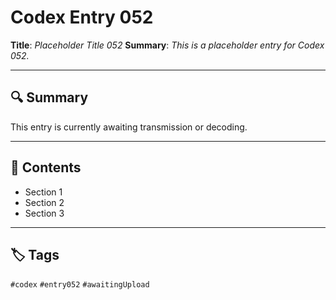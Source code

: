 # Codex Entry 052

**Title**: *Placeholder Title 052*
**Summary**: _This is a placeholder entry for Codex 052._

---

## 🔍 Summary

This entry is currently awaiting transmission or decoding.

---

## 🧠 Contents

- Section 1
- Section 2
- Section 3

---

## 🏷️ Tags

`#codex` `#entry052` `#awaitingUpload`
